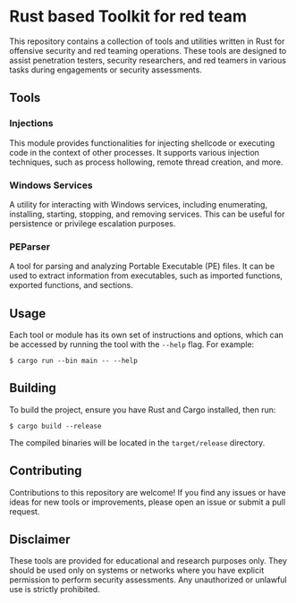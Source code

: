 
# Rust based Toolkit for red team

This repository contains a collection of tools and utilities written in Rust for offensive security and red teaming operations. These tools are designed to assist penetration testers, security researchers, and red teamers in various tasks during engagements or security assessments.

## Tools

### Injections

This module provides functionalities for injecting shellcode or executing code in the context of other processes. It supports various injection techniques, such as process hollowing, remote thread creation, and more.

### Windows Services

A utility for interacting with Windows services, including enumerating, installing, starting, stopping, and removing services. This can be useful for persistence or privilege escalation purposes.

### PEParser

A tool for parsing and analyzing Portable Executable (PE) files. It can be used to extract information from executables, such as imported functions, exported functions, and sections.

## Usage

Each tool or module has its own set of instructions and options, which can be accessed by running the tool with the `--help` flag. For example:

```
$ cargo run --bin main -- --help
```

## Building

To build the project, ensure you have Rust and Cargo installed, then run:

```
$ cargo build --release
```

The compiled binaries will be located in the `target/release` directory.

## Contributing

Contributions to this repository are welcome! If you find any issues or have ideas for new tools or improvements, please open an issue or submit a pull request.

## Disclaimer

These tools are provided for educational and research purposes only. They should be used only on systems or networks where you have explicit permission to perform security assessments. Any unauthorized or unlawful use is strictly prohibited.
